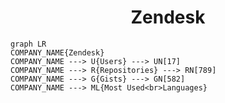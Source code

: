 <h1 align="center">Zendesk</h1>

```mermaid
graph LR
COMPANY_NAME{Zendesk}
COMPANY_NAME ---> U{Users} ---> UN[17]
COMPANY_NAME ---> R{Repositories} ---> RN[789]
COMPANY_NAME ---> G{Gists} ---> GN[582]
COMPANY_NAME ---> ML{Most Used<br>Languages}
```
